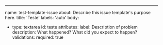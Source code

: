 ---
name: test-template-issue
about: Describe this issue template's purpose here.
title: 'Teste'
labels: 'auto'
body:
  - type: textarea
  id: teste
  attributes:
    label: Description of problem
    description: What happened? What did you expect to happen?
  validations:
    required: true
